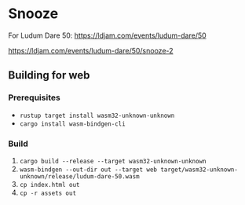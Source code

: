# Snooze

For Ludum Dare 50: https://ldjam.com/events/ludum-dare/50

https://ldjam.com/events/ludum-dare/50/snooze-2

## Building for web
### Prerequisites
* `rustup target install wasm32-unknown-unknown`
* `cargo install wasm-bindgen-cli`
### Build
1. `cargo build --release --target wasm32-unknown-unknown`
1. `wasm-bindgen --out-dir out --target web target/wasm32-unknown-unknown/release/ludum-dare-50.wasm`
1. `cp index.html out`
1. `cp -r assets out`
